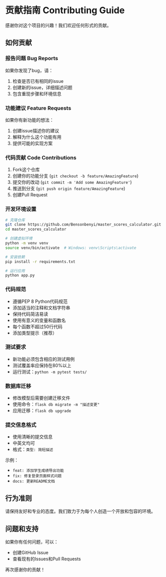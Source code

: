# 贡献指南 Contributing Guide

感谢你对这个项目的兴趣！我们欢迎任何形式的贡献。

## 如何贡献

### 报告问题 Bug Reports
如果你发现了bug，请：
1. 检查是否已有相同的issue
2. 创建新的issue，详细描述问题
3. 包含重现步骤和环境信息

### 功能建议 Feature Requests
如果你有新功能的想法：
1. 创建issue描述你的建议
2. 解释为什么这个功能有用
3. 提供可能的实现方案

### 代码贡献 Code Contributions
1. Fork这个仓库
2. 创建你的功能分支 (`git checkout -b feature/AmazingFeature`)
3. 提交你的改动 (`git commit -m 'Add some AmazingFeature'`)
4. 推送到分支 (`git push origin feature/AmazingFeature`)
5. 创建Pull Request

### 开发环境设置
```bash
# 克隆仓库
git clone https://github.com/Bensonbenyi/master_scores_calculator.git
cd master_scores_calculator

# 创建虚拟环境
python -m venv venv
source venv/bin/activate  # Windows: venv\Scripts\activate

# 安装依赖
pip install -r requirements.txt

# 运行应用
python app.py
```

### 代码规范
- 遵循PEP 8 Python代码规范
- 添加适当的注释和文档字符串
- 保持代码简洁易读
- 使用有意义的变量和函数名
- 每个函数不超过50行代码
- 添加类型提示（推荐）

### 测试要求
- 新功能必须包含相应的测试用例
- 测试覆盖率应保持在80%以上
- 运行测试：`python -m pytest tests/`

### 数据库迁移
- 修改模型后需要创建迁移文件
- 使用命令：`flask db migrate -m "描述变更"`
- 应用迁移：`flask db upgrade`

### 提交信息格式
- 使用清晰的提交信息
- 中英文均可
- 格式：`类型: 简短描述`

示例：
- `feat: 添加学生成绩导出功能`
- `fix: 修复登录页面样式问题`
- `docs: 更新README文档`

## 行为准则

请保持友好和专业的态度。我们致力于为每个人创造一个开放和包容的环境。

## 问题和支持

如果你有任何问题，可以：
- 创建GitHub Issue
- 查看现有的Issues和Pull Requests

再次感谢你的贡献！
